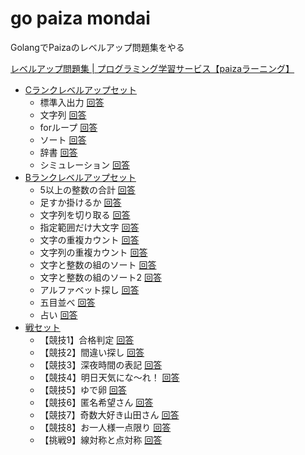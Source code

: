 # go paiza mondai

GolangでPaizaのレベルアップ問題集をやる

[レベルアップ問題集 | プログラミング学習サービス【paizaラーニング】](https://paiza.jp/works/mondai)

* [Cランクレベルアップセット](https://paiza.jp/works/mondai/c_rank_level_up_problems)
    * 標準入出力 [回答](cranklevelup/01/main.go)
    * 文字列 [回答](cranklevelup/02/main.go)
    * forループ [回答](cranklevelup/03/main.go)
    * ソート [回答](cranklevelup/04/main.go)
    * 辞書 [回答](cranklevelup/05/main.go)
    * シミュレーション [回答](cranklevelup/06/main.go)
* [Bランクレベルアップセット](https://paiza.jp/works/mondai/prob60/problem_index)
    * 5以上の整数の合計 [回答](branklevelup/01/main.go)
    * 足すか掛けるか [回答](branklevelup/02/main.go)
    * 文字列を切り取る [回答](branklevelup/03/main.go)
    * 指定範囲だけ大文字 [回答](branklevelup/04/main.go)
    * 文字の重複カウント [回答](branklevelup/05/main.go)
    * 文字列の重複カウント [回答](branklevelup/06/main.go)
    * 文字と整数の組のソート [回答](branklevelup/07/main.go)
    * 文字と整数の組のソート2 [回答](branklevelup/08/main.go)
    * アルファベット探し [回答](branklevelup/09/main.go)
    * 五目並べ [回答](branklevelup/10/main.go)
    * 占い [回答](branklevelup/11/main.go)
* [戦セット](https://paiza.jp/works/mondai/warset/problem_index)
    * 【競技1】合格判定 [回答](warset/01/main.go)
    * 【競技2】間違い探し [回答](warset/02/main.go)
    * 【競技3】深夜時間の表記 [回答](warset/03/main.go)
    * 【競技4】明日天気にな〜れ！ [回答](warset/04/main.go)
    * 【競技5】ゆで卵 [回答](warset/05/main.go)
    * 【競技6】匿名希望さん [回答](warset/06/main.go)
    * 【競技7】奇数大好き山田さん [回答](warset/07/main.go)
    * 【競技8】お一人様一点限り [回答](warset/08/main.go)
    * 【挑戦9】線対称と点対称 [回答](warset/09/main.go)
